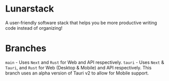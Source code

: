 # Lunarstack

A user-friendly software stack that helps you be more productive writing code instead of organizing!

# Branches

`main` - Uses `Next` and `Rust` for Web and API respectively.
`tauri` - Uses `Next` & `Tauri`, and `Rust` for Web (Desktop & Mobile) and API respectively. This branch uses an alpha version of Tauri v2 to allow for Mobile support.
